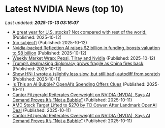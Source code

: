 # Latest NVIDIA News (top 10)
_Last updated: **2025-10-13 03:16:07**_

- [A great year for U.S. stocks? Not compared with rest of the world.](https://www.japantimes.co.jp/business/2025/10/12/markets/us-global-stocks-focus/) (Published: 2025-10-12)
- [(no subject)](https://seclists.org/risks/2025/q4/0) (Published: 2025-10-12)
- [Nvidia-backed Reflection AI raises $2 billion in funding, boosts valuation to $8 billion](https://www.manilatimes.net/2025/10/11/business/foreign-business/nvidia-backed-reflection-ai-raises-2-billion-in-funding-boosts-valuation-to-8-billion/2198517) (Published: 2025-10-12)
- [Weekly Market Wrap: Pepsi, Tilray and Nvidia](https://www.thestreet.com/markets/weekly-market-wrap-pepsi-tilray-and-nvidia) (Published: 2025-10-12)
- [Trump’s dealmaking diplomacy grows fragile as China fires back](https://www.japantimes.co.jp/business/2025/10/12/economy/trump-dealmaking-china-focus/) (Published: 2025-10-12)
- [Show HN: I wrote a (slightly less slow, but still bad) autodiff from scratch](https://github.com/mebassett/quixotic-autodiff) (Published: 2025-10-11)
- [Is This an AI Bubble? OpenAI’s Spending Offers Clues](https://biztoc.com/x/811074dff18e7546) (Published: 2025-10-11)
- [Cantor Fitzgerald Reiterates Overweight on NVIDIA (NVDA), Says AI Demand Proves It’s “Not a Bubble”](https://biztoc.com/x/1fa64c55a9173e9d) (Published: 2025-10-11)
- [AMD Stock Target Lifted to $270 by TD Cowen After Landmark OpenAI Deal](https://finance.yahoo.com/news/amd-stock-target-lifted-270-222412291.html) (Published: 2025-10-11)
- [Cantor Fitzgerald Reiterates Overweight on NVIDIA (NVDA), Says AI Demand Proves It’s “Not a Bubble”](https://finance.yahoo.com/news/cantor-fitzgerald-reiterates-overweight-nvidia-222126853.html) (Published: 2025-10-11)
